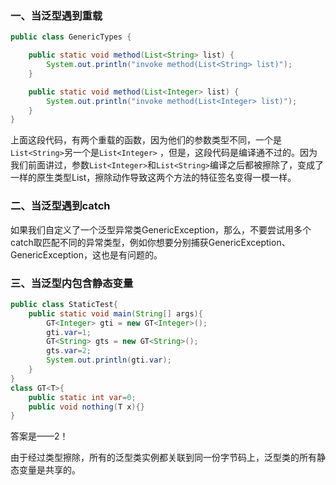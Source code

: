 

### 一、当泛型遇到重载

```java
public class GenericTypes {  

    public static void method(List<String> list) {  
        System.out.println("invoke method(List<String> list)");  
    }  

    public static void method(List<Integer> list) {  
        System.out.println("invoke method(List<Integer> list)");  
    }  
}
```
    

上面这段代码，有两个重载的函数，因为他们的参数类型不同，一个是`List<String>`另一个是`List<Integer>` ，但是，这段代码是编译通不过的。因为我们前面讲过，参数`List<Integer>`和`List<String>`编译之后都被擦除了，变成了一样的原生类型List<e>，擦除动作导致这两个方法的特征签名变得一模一样。</e>

### 二、当泛型遇到catch

如果我们自定义了一个泛型异常类GenericException<t>，那么，不要尝试用多个catch取匹配不同的异常类型，例如你想要分别捕获GenericException<string>、GenericException<integer>，这也是有问题的。</integer></string></t>

### 三、当泛型内包含静态变量

```java
public class StaticTest{
    public static void main(String[] args){
        GT<Integer> gti = new GT<Integer>();
        gti.var=1;
        GT<String> gts = new GT<String>();
        gts.var=2;
        System.out.println(gti.var);
    }
}
class GT<T>{
    public static int var=0;
    public void nothing(T x){}
}
```
    

答案是——2！

由于经过类型擦除，所有的泛型类实例都关联到同一份字节码上，泛型类的所有静态变量是共享的。
